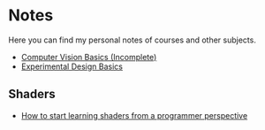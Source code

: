 # Notes

Here you can find my personal notes of courses and other subjects.

 - <a class="notes-item" href="javascript:;" data-file="content/notes/01-cv-basics.md">Computer Vision Basics (Incomplete)</a>
 - <a class="notes-item" href="javascript:;" data-file="content/notes/02-experiment-design-basics.md">Experimental Design Basics</a>

 ## Shaders

 - <a class="notes-item" href="javascript:;" data-file="content/notes/03-shaders-1.md">How to start learning shaders from a programmer perspective</a>